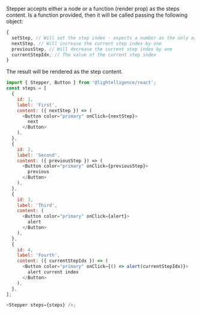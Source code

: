 Stepper accepts either a node or a function (render prop) as the steps content. Is a function provided, then it will be called passing the following object:

```js static
{
  setStep, // Will set the step index - expects a number as the only argument
  nextStep, // Will increase the current step index by one
  previousStep, // Will decrease the current step index by one
  currentStepIdx, // The value of the current step index
}
```

The result will be rendered as the step content.

```js
import { Stepper, Button } from '@lightelligence/react';
const steps = [
  {
    id: 1,
    label: 'First',
    content: ({ nextStep }) => (
      <Button color="primary" onClick={nextStep}>
        next
      </Button>
    ),
  },
  {
    id: 2,
    label: 'Second',
    content: ({ previousStep }) => (
      <Button color="primary" onClick={previousStep}>
        previous
      </Button>
    ),
  },
  {
    id: 3,
    label: 'Third',
    content: (
      <Button color="primary" onClick={alert}>
        alert
      </Button>
    ),
  },
  {
    id: 4,
    label: 'Fourth',
    content: ({ currentStepIdx }) => (
      <Button color="primary" onClick={() => alert(currentStepIdx)}>
        alert current index
      </Button>
    ),
  },
];

<Stepper steps={steps} />;
```
